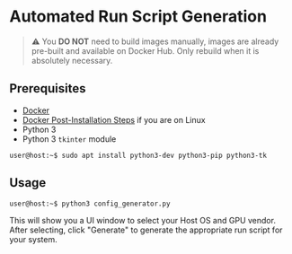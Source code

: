 # Automated Run Script Generation

> :warning: You **DO NOT** need to build images manually, images are already pre-built and
> available on Docker Hub. Only rebuild when it is absolutely necessary.

## Prerequisites

- [Docker](https://docs.docker.com/get-docker/)
- [Docker Post-Installation Steps](https://docs.docker.com/engine/install/linux-postinstall/) if you
  are on Linux
- Python 3
- Python 3 `tkinter` module

```console
user@host:~$ sudo apt install python3-dev python3-pip python3-tk
```

## Usage

```console
user@host:~$ python3 config_generator.py
```

This will show you a UI window to select your Host OS and GPU vendor. After selecting, click
"Generate" to generate the appropriate run script for your system.

<!-- Image placeholder -->
<!-- ![]() -->
